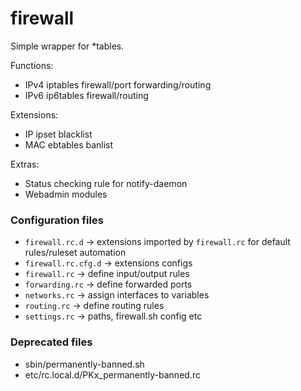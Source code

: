 # firewall
Simple wrapper for *tables.  
  
Functions:
* IPv4 iptables firewall/port forwarding/routing
* IPv6 ip6tables firewall/routing

Extensions:
* IP ipset blacklist
* MAC ebtables banlist

Extras:
* Status checking rule for notify-daemon
* Webadmin modules

### Configuration files
* `firewall.rc.d` -> extensions imported by `firewall.rc` for default rules/ruleset automation
* `firewall.rc.cfg.d` -> extensions configs
* `firewall.rc` -> define input/output rules
* `forwarding.rc` -> define forwarded ports
* `networks.rc` -> assign interfaces to variables
* `routing.rc` -> define routing rules
* `settings.rc` -> paths, firewall.sh config etc

### Deprecated files
* sbin/permanently-banned.sh
* etc/rc.local.d/PKx_permanently-banned.rc
